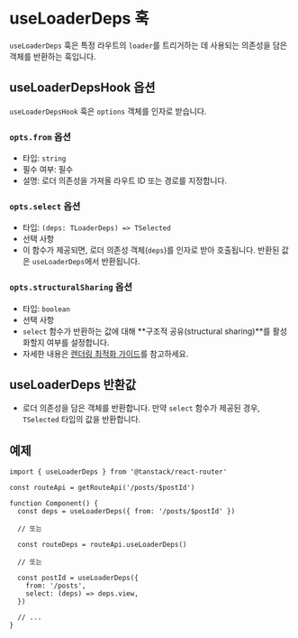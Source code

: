 # useLoaderDeps 훅

`useLoaderDeps` 훅은 특정 라우트의 `loader`를 트리거하는 데 사용되는 의존성을 담은 객체를 반환하는 훅입니다.


## useLoaderDepsHook 옵션

`useLoaderDepsHook` 훅은 `options` 객체를 인자로 받습니다.


### `opts.from` 옵션

- 타입: `string`
- 필수 여부: 필수
- 설명: 로더 의존성을 가져올 라우트 ID 또는 경로를 지정합니다.


### `opts.select` 옵션

- 타입: `(deps: TLoaderDeps) => TSelected`
- 선택 사항
- 이 함수가 제공되면, 로더 의존성 객체(`deps`)를 인자로 받아 호출됩니다. 반환된 값은 `useLoaderDeps`에서 반환됩니다.


### `opts.structuralSharing` 옵션

- 타입: `boolean`
- 선택 사항
- `select` 함수가 반환하는 값에 대해 **구조적 공유(structural sharing)**를 활성화할지 여부를 설정합니다.
- 자세한 내용은 [렌더링 최적화 가이드](../../guide/render-optimizations.md)를 참고하세요.


## useLoaderDeps 반환값

- 로더 의존성을 담은 객체를 반환합니다. 만약 `select` 함수가 제공된 경우, `TSelected` 타입의 값을 반환합니다.


## 예제

```tsx
import { useLoaderDeps } from '@tanstack/react-router'

const routeApi = getRouteApi('/posts/$postId')

function Component() {
  const deps = useLoaderDeps({ from: '/posts/$postId' })

  // 또는

  const routeDeps = routeApi.useLoaderDeps()

  // 또는

  const postId = useLoaderDeps({
    from: '/posts',
    select: (deps) => deps.view,
  })

  // ...
}
```


